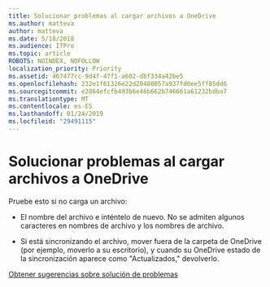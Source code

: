 ```yaml
---
title: Solucionar problemas al cargar archivos a OneDrive
ms.author: matteva
author: matteva
ms.date: 5/18/2018
ms.audience: ITPro
ms.topic: article
ROBOTS: NOINDEX, NOFOLLOW
localization_priority: Priority
ms.assetid: 467477cc-9d4f-47f1-a602-dbf334a42be5
ms.openlocfilehash: 232e1f61326e22d20480057a937fd0ee5ff85dd6
ms.sourcegitcommit: e2864efcfb493b6e46b662b746661a61232bdba7
ms.translationtype: MT
ms.contentlocale: es-ES
ms.lasthandoff: 01/24/2019
ms.locfileid: "29491115"
---
```

# <a name="fix-problems-uploading-files-to-onedrive"></a>Solucionar problemas al cargar archivos a OneDrive

Pruebe esto si no carga un archivo:
  
- El nombre del archivo e inténtelo de nuevo. No se admiten algunos caracteres en nombres de archivo y los nombres de archivo. 
    
- Si está sincronizando el archivo, mover fuera de la carpeta de OneDrive (por ejemplo, moverlo a su escritorio), y cuando su OneDrive estado de la sincronización aparece como "Actualizados," devolverlo. 
    
[Obtener sugerencias sobre solución de problemas](https://go.microsoft.com/fwlink/?linkid=873155)
  

